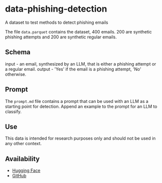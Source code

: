 # data-phishing-detection

A dataset to test methods to detect phishing emails

The file `data.parquet` contains the dataset, 400 emails. 200 are synthetic phishing attempts and 200 are synthetic regular emails.

## Schema

input - an email, synthesized by an LLM, that is either a phishing attempt or a regular email.
output - 'Yes' if the email is a phishing attempt, 'No' otherwise.

## Prompt

The `prompt.md` file contains a prompt that can be used with an LLM as a starting point for detection. Append an example to the prompt for an LLM to classify.

## Use

This data is intended for research purposes only and should not be used in any other context.

## Availability

- [Hugging Face](https://huggingface.co/datasets/RevaHQ/data-phishing-detection)
- [GitHub](https://github.com/RevaHQ/data-phishing-detection)
